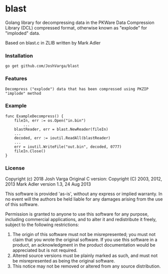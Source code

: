 # blast

Golang library for decompressing data in the PKWare Data Compression Library (DCL) compressed format,
otherwise known as "explode" for "imploded" data.

Based on blast.c in ZLIB written by Mark Adler

### Installation

	go get github.com/JoshVarga/blast

### Features

    Decompress ("explode") data that has been compressed using PKZIP "implode" method

### Example

```
func ExampleDecompress() {
	fileIn, err := os.Open("in.bin")
        ...
	blastReader, err = blast.NewReader(fileIn)
	...
	decoded, err := ioutil.ReadAll(blastReader)
	...
	err = ioutil.WriteFile("out.bin", decoded, 0777)
	fileIn.Close()
}
```
### License

Copyright (c) 2018 Josh Varga
Original C version: Copyright (C) 2003, 2012, 2013 Mark Adler
version 1.3, 24 Aug 2013

This software is provided 'as-is', without any express or implied
warranty. In no event will the authors be held liable for any damages
arising from the use of this software.

Permission is granted to anyone to use this software for any purpose,
including commercial applications, and to alter it and redistribute it
freely, subject to the following restrictions:

1. The origin of this software must not be misrepresented; you must not
   claim that you wrote the original software. If you use this software
   in a product, an acknowledgment in the product documentation would be
   appreciated but is not required.
2. Altered source versions must be plainly marked as such, and must not be
   misrepresented as being the original software.
3. This notice may not be removed or altered from any source distribution.
